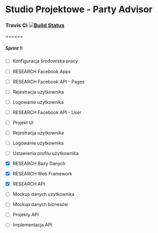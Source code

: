 # Studio Projektowe - Party Advisor
### Travis CI [![Build Status](https://travis-ci.org/muggin/Party_Advisor.svg?branch=master)](https://travis-ci.org/muggin/Party_Advisor)
======
##### Sprint 1:

- [ ] Konfiguracja środowiska pracy
- [ ] RESEARCH Facebook Apps
- [ ] RESEARCH Facebook API - Pages
- [ ] Rejestracja użytkownika
- [ ] Logowanie użytkownika
- [ ] RESEARCH Facebook API - User
- [ ] Projekt UI
- [ ] Rejestracja użytkownika 
- [ ] Logowanie użytkownika
- [ ] Ustawienia profilu użytkownika
- [x] RESEARCH Bazy Danych
- [x] RESEARCH Web Framework
- [x] RESEARCH API
- [ ] Mockup danych użytkownika
- [ ] Mockup danych biznesów
- [ ] Projekty API
- [ ] Implementacja API



